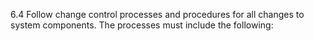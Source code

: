 6.4 Follow change control processes and 
procedures for all changes to system 
components. The processes must include the 
following: 


